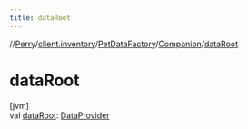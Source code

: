 ```yaml
---
title: dataRoot
---
```

//[Perry](../../../../index.html)/[client.inventory](../../index.html)/[PetDataFactory](../index.html)/[Companion](index.html)/[dataRoot](data-root.html)



# dataRoot



[jvm]\
val [dataRoot](data-root.html): [DataProvider](../../../provider/-data-provider/index.html)




